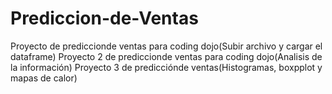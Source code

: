# Prediccion-de-Ventas
Proyecto de prediccionde ventas para coding dojo(Subir archivo y cargar el dataframe)
Proyecto 2 de prediccionde ventas para coding dojo(Analisis de la información)
Proyecto 3 de predicciónde ventas(Histogramas, boxpplot y mapas de calor)
